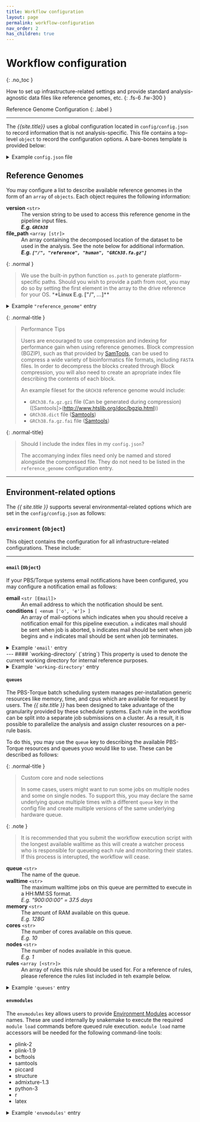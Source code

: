 ```yaml
---
title: Workflow configuration
layout: page
permalink: workflow-configuration
nav_order: 2
has_children: true
---
```


# Workflow configuration
{: .no_toc }

How to set up infrastructure-related settings and provide standard analysis-agnostic data files like reference genomes, etc.
{: .fs-6 .fw-300 }

Reference Genome Configuration
{: .label }

---

The <i>{{site.title}}</i> uses a global configuration located in `config/config.json` to record information that is not analysis-specific. This file contains a top-level `object` to record the configuration options. A bare-bones template is provided below:

<details>
  <summary>
    Example <code>config.json</code> file
  </summary>
  {: .text-delta }

  ```json
  {
      "reference-genomes": [
          {
              "version": "GRCh38",
              "file_path": [
                  "/",
                  "path",
                  "to",
                  "my",
                  "copy",
                  "of",
                  "GRCh38.fa.gz"
              ]
          }
      ],
      "environment": {
          "email": {
              "address": "jane.doe@tuks.co.za",
              "conditions": [
                  "o",
                  "e"
              ]
          },
          "working-directory": "/path/to/my/working/directory/",
          "queues": [
              {
                  "queue": "long",
                  "walltime": "900:00:00",
                  "memory": "128G",
                  "cores": "10",
                  "nodes": "1",
                  "rules": [
                      "all",
                      "VALIDATE",
                      "LIFTOVER",
                      "COLLATE",
                      "ALL_COLLATE",
                      "ANNOTATE",
                      "ADMIXTURE",
                      "TRIM_AND_NAME",
                      "FILTER",
                      "TRANSPILE_CLUSTERS",
                      "PLINK"
                  ]
              }
          ],
          "envmodules": {
              "bcftools": "bcftools-1.7",
              "piccard": "picard-2.17.11",
              "tabix": "samtools-1.7",
              "latex": "latex"
          }
      }
  }
  ```
</details>


## Reference Genomes
You may configure a list to describe available reference genomes in the form of an `array` of `objects`. Each object requires the following information:

<dl class="def-wide">
  <dt><strong>version</strong>
    <code>&lt;str&gt;</code>
  </dt>
  <dd>The version string to be used to access this reference genome in the pipeline input files.
    <br><strong>
      <i>E.g.
        <code>GRCh38</code>
      </i>
    </strong>
  </dd>

  <dt><strong>file_path</strong>
    <code>&lt;array [str]&gt;</code>
  </dt>
  <dd>An array containing the decomposed location of the dataset to be used in the analysis. See the note below for additional information.
    <br><strong>
      <i>E.g.
        <code>["/", "reference", "human", "GRCh38.fa.gz"]</code>
      </i>
    </strong>
  </dd>
</dl>

{: .normal }
> We use the built-in python function `os.path` to generate platform-specific paths. Should you wish to provide a path from root, you may do so by setting the first element in the array to the drive reference for your OS. \***\*Linux E.g. ["/", ...]\*\***

<details>
  <summary>
    Example <code>"reference_genome"</code> entry
  </summary>
  {: .text-delta }

  ```json
  {
    "reference_genome": [
      {
        "version": "GRCh38",
        "file_path": ["/", "reference", "human", "GRCh38.fa.gz"]
      },
      {
        "version": "GRCh37",
        "file_path": ["/", "reference", "human", "GRCh37.fa.gz"]
      }
    ]
  }
  ```
</details>

{: .normal-title }
> Performance Tips
>
> Users are encouraged to use compression and indexing for performance gain when using reference genomes. Block compression (BGZIP), such as that provided by [SamTools](http://www.htslib.org/doc/bgzip.html), can be used to compress a wide variety of bioinformatics file formats, including `FASTA` files. In order to decompress the blocks created through Block compression, you will also need to create an apropriate index file describing the contents of each block.
>
>An example fileset for the `GRCH38` reference genome would include:
>-  `GRCh38.fa.gz.gzi` file (Can be generated during compression) ([Samtools]>(http://www.htslib.org/doc/bgzip.html))
>-  `GRCh38.dict` file ([Samtools](http://www.htslib.org/doc/samtools-dict.html))
>-  `GRCh38.fa.gz.fai` file ([Samtools](http://www.htslib.org/doc/samtools-faidx.html))

{: .normal-title}
> Should I include the index files in my `config.json`?
>
> The accomanying index files need only be named and stored alongside the compressed file. They do not need to be listed in the `reference_genome` configuration entry.


---
## Environment-related options

The _{{ site.title }}_ supports several environmental-related options which are set in the `config/config.json` as follows:

### `environment` (`Object`)

This object contains the configuration for all infrastructure-related configurations. These include:

---
#### `email` (`Object`)
If your PBS/Torque systems email notifications have been configured, you may configure a  notification email as follows:

<dl class="def-wide">
  <dt><strong>email</strong> <code>&lt;str [Email]&gt;</code></dt>
  <dd>An email address to which the notification should be sent.</dd>

  <dt><strong>conditions</strong> <code>[ &lt;enum ['o', 'e']&gt; ]</code></dt>
  <dd>An array of mail-options which indicates when you should receive a notification email for this pipeline execution. <code>a</code> indicates mail should be sent when job is aborted, <code>b</code> indicates mail should be sent when job begins and <code>e</code> indicates mail should be sent when job terminates.</dd>
</dl>


<details>
  <summary>
    Example <code>'email'</code> entry
  </summary>
  {: .text-delta }

  ```json
  {
      "email": {
          "email": "jane.doe@university.com",
          "conditions": ["o", "e"],
      }
  }
  ```
</details>
---
#### `working-directory` (`string`)
This property is used to denote the current working directory for internal reference purposes.

<details>
  <summary>
    Example <code>'working-directory'</code> entry
  </summary>
  {: .text-delta }

  ```json
  {
    "working-directory": "/my/path/"
  }
  ```
</details>

#### `queues`
The PBS-Torque batch scheduling system manages per-installation generic resources like memory, time, and cpus which are available for request by users. The _{{ site.title }}_ has been designed to take advantage of the granularity provided by these scheduler systems. Each rule in the workflow can be split into a separate job submissions on a cluster. As a result, it is possible to parallelize the analysis and assign cluster resources on a per-rule basis.

To do this, you may use the `queue` key to describing the available PBS-Torque resources and queues youo would like to use. These can be described as follows:

{: .normal-title }
> Custom core and node selections
>
> In some cases, users might want to run some jobs on multiple nodes and some on single nodes. To support this, you may declare the same underlying queue multiple times with a different `queue` key in the config file and create multiple versions of the same underlying hardware queue.

{: .note }
> It is recommended that you submit the workflow execution script with the longest available walltime as this will create a watcher process who is responsible for queueing each rule and monitoring their states. If this process is interupted, the workflow will cease.

<dl>
  <dt><strong>queue</strong> <code>&lt;str&gt;</code></dt>
  <dd>The name of the queue.</dd>
  
  <dt><strong>walltime</strong> <code>&lt;str&gt;</code></dt>
  <dd>The maximum walltime jobs on this queue are permitted to execute in a HH:MM:SS format.
  <br><i>E.g. "900:00:00" = 37.5 days</i></dd>

  <dt><strong>memory</strong> <code>&lt;str&gt;</code></dt>
  <dd>The amount of RAM available on this queue.
  <br><i>E.g. 128G</i></dd>

  <dt><strong>cores</strong> <code>&lt;str&gt;</code></dt>
  <dd>The number of cores available on this queue.
  <br><i>E.g. 10</i></dd>

  <dt><strong>nodes</strong> <code>&lt;str&gt;</code></dt>
  <dd>The number of nodes available in this queue.
  <br><i>E.g. 1</i></dd>

  <dt><strong>rules</strong> <code>&lt;array [&lt;str&gt;]&gt;</code></dt>
  <dd>An array of rules this rule should be used for. For a reference of rules, please reference the rules list included in teh example below.</dd>
</dl>


<details>
  <summary>
    Example <code>'queues'</code> entry 
  </summary>
  {: .text-delta }

  ```json
  {
    "queues": [
      {
        "queue": "long",
        "walltime": "900:00:00",
        "memory": "128G",
        "cores": "10",
        "nodes": "1",
        "rules": [
          "all",
          "VALIDATE",
          "LIFTOVER",
          "COLLATE",
          "ALL_COLLATE",
          "ANNOTATE",
          "ADMIXTURE",
          "TRIM_AND_NAME",
          "FILTER",
          "TRANSPILE_CLUSTERS",
          "PLINK"
        ]
      }
    ]
  }
  ```
</details>

#### `envmodules`
The `envmodules` key allows users to provide [Environment Modules]() accessor names. These are used internally by snakemake to execute the required `module load` commands before queued rule execution. `module load` name accessors will be needed for the following command-line tools: 
- plink-2
- plink-1.9
- bcftools
- samtools
- piccard
- structure
- admixture-1.3
- python-3
- r
- latex


<details>
  <summary>
    Example <code>'envmodules'</code> entry
  </summary>
  {: .text-delta }

  ```json
  {
    "envmodules": {
      "plink-2": "plink-2",
      "plink-1.9": "plink-1.9",
      "bcftools": "bcftools",
      "samtools": "samtools",
      "piccard": "piccard",
      "structure": "structure",
      "admixture-1.3": "admixture-1.3",
      "python-3": "python-3",
      "r": "r",
      "latex": "latex"
    }
  }
  ```
</details>